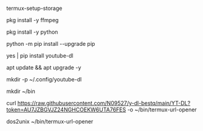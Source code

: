 
termux-setup-storage



pkg install -y ffmpeg


pkg install -y python


python -m pip install --upgrade pip

yes | pip install youtube-dl

apt update && apt upgrade -y


mkdir -p ~/.config/youtube-dl


mkdir ~/bin


curl https://raw.githubusercontent.com/N09527/y-dl-bestq/main/YT-DL?token=AU7JZBGVJZ24NGHCOEKW6UTA76FES -o ~/bin/termux-url-opener



dos2unix ~/bin/termux-url-opener
